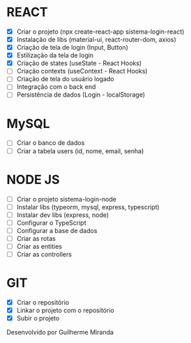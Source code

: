 # REACT

-   [x] Criar o projeto (npx create-react-app sistema-login-react)
-   [x] Instalação de libs (material-ui, react-router-dom, axios)
-   [x] Criação de tela de login (Input, Button)
-   [x] Estilização da tela de login
-   [x] Criação de states (useState - React Hooks)
-   [ ] Criação contexts (useContext - React Hooks)
-   [ ] Criação de tela do usuário logado
-   [ ] Integração com o back end
-   [ ] Persistência de dados (Login - localStorage)

# MySQL

-   [ ] Criar o banco de dados
-   [ ] Criar a tabela users (id, nome, email, senha)

# NODE JS

-   [ ] Criar o projeto sistema-login-node
-   [ ] Instalar libs (typeorm, mysql, express, typescript)
-   [ ] Instalar dev libs (express, node)
-   [ ] Configurar o TypeScript
-   [ ] Configurar a base de dados
-   [ ] Criar as rotas
-   [ ] Criar as entities
-   [ ] Criar as controllers

# GIT

-   [x] Criar o repositório
-   [x] Linkar o projeto com o repositório
-   [x] Subir o projeto

Desenvolvido por Guilherme Miranda

